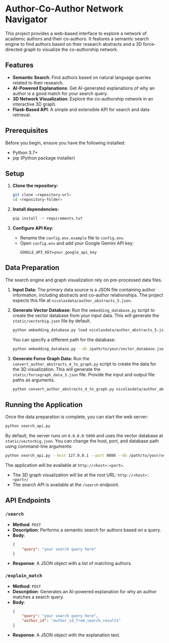 # Author-Co-Author Network Navigator

This project provides a web-based interface to explore a network of academic authors and their co-authors. It features a semantic search engine to find authors based on their research abstracts and a 3D force-directed graph to visualize the co-authorship network.

## Features

*   **Semantic Search**: Find authors based on natural language queries related to their research.
*   **AI-Powered Explanations**: Get AI-generated explanations of why an author is a good match for your search query.
*   **3D Network Visualization**: Explore the co-authorship network in an interactive 3D graph.
*   **Flask-Based API**: A simple and extensible API for search and data retrieval.

## Prerequisites

Before you begin, ensure you have the following installed:

*   Python 3.7+
*   pip (Python package installer)

## Setup

1.  **Clone the repository:**
    ```bash
    git clone <repository-url>
    cd <repository-folder>
    ```

2.  **Install dependencies:**
    ```bash
    pip install -r requirements.txt
    ```

3.  **Configure API Key:**
    *   Rename the `config.env.example` file to `config.env`.
    *   Open `config.env` and add your Google Gemini API key:
        ```
        GOOGLE_API_KEY=your_google_api_key
        ```

## Data Preparation

The search engine and graph visualization rely on pre-processed data files.

1.  **Input Data:**
    The primary data source is a JSON file containing author information, including abstracts and co-author relationships. The project expects this file at `nicolasdata/author_abstracts_5.json`.

2.  **Generate Vector Database:**
    Run the `embedding_database.py` script to create the vector database from your input data. This will generate the `static/vectorbig.json` file by default.
    ```bash
    python embedding_database.py load nicolasdata/author_abstracts_5.json
    ```
    You can specify a different path for the database:
    ```bash
    python embedding_database.py --db /path/to/your/vector_database.json load nicolasdata/author_abstracts_5.json
    ```

3.  **Generate Force Graph Data:**
    Run the `convert_author_abstracts_4_to_graph.py` script to create the data for the 3D visualization. This will generate the `static/forcegraph_data_3.json` file. Provide the input and output file paths as arguments.
    ```bash
    python convert_author_abstracts_4_to_graph.py nicolasdata/author_abstracts_5.json static/forcegraph_data_3.json
    ```

## Running the Application

Once the data preparation is complete, you can start the web server:
```bash
python search_api.py
```

By default, the server runs on `0.0.0.0:5000` and uses the vector database at `static/vectorbig.json`. You can change the host, port, and database path using command-line arguments:
```bash
python search_api.py --host 127.0.0.1 --port 8080 --db /path/to/your/vector_database.json
```

The application will be available at `http://<host>:<port>`.

*   The 3D graph visualization will be at the root URL: `http://<host>:<port>/`
*   The search API is available at the `/search` endpoint.

## API Endpoints

### `/search`

*   **Method**: `POST`
*   **Description**: Performs a semantic search for authors based on a query.
*   **Body**:
    ```json
    {
        "query": "your search query here"
    }
    ```
*   **Response**: A JSON object with a list of matching authors.

### `/explain_match`

*   **Method**: `POST`
*   **Description**: Generates an AI-powered explanation for why an author matches a search query.
*   **Body**:
    ```json
    {
        "query": "your search query here",
        "author_id": "author_id_from_search_results"
    }
    ```
*   **Response**: A JSON object with the explanation text. 